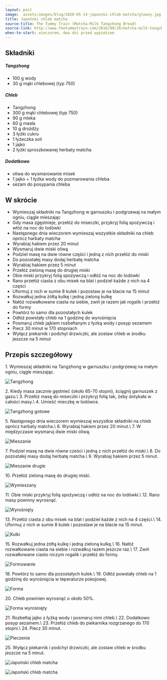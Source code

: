 ```yaml
---
layout: post
image:  assets/images/blog/2020-05-14-japonski-chleb-matcha/glowny.jpg
title: Japoński chleb matcha
source-title: The Tummy Train (Matcha-Milk Tangzhong Bread)
source-link: http://www.thetummytrain.com/2016/09/20/matcha-milk-tangzhong-bread-recipe/
when-to-start: wieczorem, dwa dni przed wypiekiem
---
```


## Składniki

##### Tangzhong

* 100 g wody
* 30 g mąki chlebowej (typ 750)

##### Chleb

* Tangzhong
* 300 g mąki chlebowej (typ 750)
* 90 g mleka
* 60 g masła
* 10 g drożdży
* 3 łyżki cukru
* 1 łyżeczka soli
* 1 jajko
* 2 łyżki sproszkowanej herbaty matcha

##### Dodatkowo

* oliwa do wysmarowanie misek
* 1 jajko + 1 łyżka wody do pozmarowania chleba
* sezam do posypania chleba

## W skrócie

* Wymieszaj składniki na Tangzhong w garnuszku i podgrzewaj na małym ogniu, ciągle mieszając
* Gdy masa zgęstnieje, przełóż do miseczki, przykryj folią spożywczą i włóż na noc do lodówki
* Następnego dnia wieczorem wymieszaj wszystkie składniki na chleb oprócz harbaty matcha
* Wyrabiaj hakiem przez 20 minut
* Wysmaruj dwie miski oliwą
* Podziel masę na dwie równe części i jedną z nich przełóż do miski
* Do pozostałej masy dodaj herbatę matcha
* Wyrabiaj hakiem przez 5 minut
* Przełóż zieloną masę do drugiej miski
* Obie miski przykryj folią spożywczą i odłóż na noc do lodówki
* Rano przełóż ciasta z obu misek na blat i podziel każde z nich na 4 części
* Uformuj z nich w sumie 8 kulek i pozostaw je na blacie na 15 minut
* Rozwałkuj jedna żółtą kulkę i jedną zieloną kulkę
* Nałóż rozwałkowane ciasta na siebie, zwiń je razem jak rogalik i przełóż do formy
* Powtórz to samo dla pozostałych kulek
* Odłóż powstały chleb na 1 godzinę do wyrośnięcia
* Posmaruj chleb jajkiem rozbełtanym z łyzką wody i posyp sezamem
* Piecz 30 minut w 170 stopniach
* Wyłącz piekarnik i podchyl drzwiczki, ale zostaw chleb w środku jeszcze na 5 minut

## Przepis szczegółowy

1\. Wymieszaj składniki na Tangzhong w garnuszku i podgrzewaj na małym ogniu, ciągle mieszając.

![Tangzhong](/assets/images/blog/2020-05-14-japonski-chleb-matcha/tangzhong.jpg)

2\. Kiedy masa zacznie gęstnieć (około 65-70 stopni), ściągnij garnuszek z gazu.\\
3\. Przełóż masę do miseczki i przykryj folią tak, żeby dotykała w całości masy.\\
4\. Umieść mieczkę w lodówce.

![Tangzhong gotowe](/assets/images/blog/2020-05-14-japonski-chleb-matcha/tangzhong-gotowe.jpg)

5\. Następnego dnia wieczorem wymieszaj wszystkie składniki na chleb oprócz harbaty matcha.\\
6\. Wyrabiaj hakiem przez 20 minut.\\
7\. W międzyczasie wysmaruj dwie miski oliwą.

![Mieszanie](/assets/images/blog/2020-05-14-japonski-chleb-matcha/mieszanie.jpg)

7\. Podziel masę na dwie równe cześci i jedną z nich przełóż do miski.\\
8\. Do pozostałej masy dodaj herbatę matcha.\\
9\. Wyrabiaj hakiem przez 5 minut.

![Mieszanie drugie](/assets/images/blog/2020-05-14-japonski-chleb-matcha/mieszanie-drugie.jpg)

10\. Przełóż zieloną masę do drugiej miski.

![Wymieszany](/assets/images/blog/2020-05-14-japonski-chleb-matcha/wymieszany.jpg)

11\. Obie miski przykryj folią spożywczą i odłóż na noc do lodówki.\\
12\. Rano masy powinny wyrosnąć.

![Wyrośnięty](/assets/images/blog/2020-05-14-japonski-chleb-matcha/wyrosniety.jpg)

13\. Przełóż ciasta z obu misek na blat i podziel każde z nich na 4 części.\\
14\. Uformuj z nich w sumie 8 kulek i pozostaw je na blacie na 15 minut.

![Kulki](/assets/images/blog/2020-05-14-japonski-chleb-matcha/kulki.jpg)

15\. Rozwałkuj jedna żółtą kulkę i jedną zieloną kulkę.\\
16\. Nałóż rozwałkowane ciasta na siebie i rozwałkuj razem jeszcze raz.\\
17\. Zwiń rozwałkowane ciasto niczym rogalik i przełóż do formy.

![Formowanie](/assets/images/blog/2020-05-14-japonski-chleb-matcha/formowanie.jpg)

18\. Powtórz to samo dla pozostałych kulek.\\
19\. Odłóż powstały chleb na 1 godzinę do wyrośnięcia w teperaturze pokojowej.

![Forma](/assets/images/blog/2020-05-14-japonski-chleb-matcha/forma.jpg)

20\. Chleb powinien wyrosnąć o około 50%.

![Forma wyrośnięty](/assets/images/blog/2020-05-14-japonski-chleb-matcha/forma-wyrosniety.jpg)

21\. Rozbełtaj jajko z łyżką wody i posmaruj nimi chleb.\\
22\. Dodatkowo posyp sezamem.\\
23\. Przełóż chleb do piekarnika rozgrzanego do 170 stopni.\\
24\. Piecz 30 minut.

![Pieczenie](/assets/images/blog/2020-05-14-japonski-chleb-matcha/pieczenie.jpg)

25\. Wyłącz piekarnik i podchyl drzwiczki, ale zostaw chleb w środku jeszcze na 5 minut.

![Japoński chleb matcha](/assets/images/blog/2020-05-14-japonski-chleb-matcha/koniec.jpg)

![Japoński chleb matcha](/assets/images/blog/2020-05-14-japonski-chleb-matcha/koniec-drugi.jpg)
